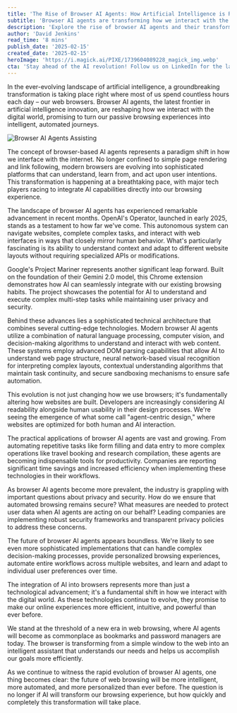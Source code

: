 ```yaml
---
title: 'The Rise of Browser AI Agents: How Artificial Intelligence is Revolutionizing Web Navigation'
subtitle: 'Browser AI agents are transforming how we interact with the web'
description: 'Explore the rise of browser AI agents and their transformative impact on how we navigate the web. Discover how AI is turning passive browsing into intelligent, automated experiences with OpenAI’s Operator and Google’s Project Mariner, while addressing privacy and security challenges.'
author: 'David Jenkins'
read_time: '8 mins'
publish_date: '2025-02-15'
created_date: '2025-02-15'
heroImage: 'https://i.magick.ai/PIXE/1739604089228_magick_img.webp'
cta: 'Stay ahead of the AI revolution! Follow us on LinkedIn for the latest updates on browser AI agents and transformative tech innovations that are shaping the future of web navigation.'
---
```


In the ever-evolving landscape of artificial intelligence, a groundbreaking transformation is taking place right where most of us spend countless hours each day – our web browsers. Browser AI agents, the latest frontier in artificial intelligence innovation, are reshaping how we interact with the digital world, promising to turn our passive browsing experiences into intelligent, automated journeys.

![Browser AI Agents Assisting](https://i.magick.ai/PIXE/1739604089231_magick_img.webp)

The concept of browser-based AI agents represents a paradigm shift in how we interface with the internet. No longer confined to simple page rendering and link following, modern browsers are evolving into sophisticated platforms that can understand, learn from, and act upon user intentions. This transformation is happening at a breathtaking pace, with major tech players racing to integrate AI capabilities directly into our browsing experience.

The landscape of browser AI agents has experienced remarkable advancement in recent months. OpenAI's Operator, launched in early 2025, stands as a testament to how far we've come. This autonomous system can navigate websites, complete complex tasks, and interact with web interfaces in ways that closely mirror human behavior. What's particularly fascinating is its ability to understand context and adapt to different website layouts without requiring specialized APIs or modifications.

Google's Project Mariner represents another significant leap forward. Built on the foundation of their Gemini 2.0 model, this Chrome extension demonstrates how AI can seamlessly integrate with our existing browsing habits. The project showcases the potential for AI to understand and execute complex multi-step tasks while maintaining user privacy and security.

Behind these advances lies a sophisticated technical architecture that combines several cutting-edge technologies. Modern browser AI agents utilize a combination of natural language processing, computer vision, and decision-making algorithms to understand and interact with web content. These systems employ advanced DOM parsing capabilities that allow AI to understand web page structure, neural network-based visual recognition for interpreting complex layouts, contextual understanding algorithms that maintain task continuity, and secure sandboxing mechanisms to ensure safe automation.

This evolution is not just changing how we use browsers; it's fundamentally altering how websites are built. Developers are increasingly considering AI readability alongside human usability in their design processes. We're seeing the emergence of what some call "agent-centric design," where websites are optimized for both human and AI interaction.

The practical applications of browser AI agents are vast and growing. From automating repetitive tasks like form filling and data entry to more complex operations like travel booking and research compilation, these agents are becoming indispensable tools for productivity. Companies are reporting significant time savings and increased efficiency when implementing these technologies in their workflows.

As browser AI agents become more prevalent, the industry is grappling with important questions about privacy and security. How do we ensure that automated browsing remains secure? What measures are needed to protect user data when AI agents are acting on our behalf? Leading companies are implementing robust security frameworks and transparent privacy policies to address these concerns.

The future of browser AI agents appears boundless. We're likely to see even more sophisticated implementations that can handle complex decision-making processes, provide personalized browsing experiences, automate entire workflows across multiple websites, and learn and adapt to individual user preferences over time.

The integration of AI into browsers represents more than just a technological advancement; it's a fundamental shift in how we interact with the digital world. As these technologies continue to evolve, they promise to make our online experiences more efficient, intuitive, and powerful than ever before.

We stand at the threshold of a new era in web browsing, where AI agents will become as commonplace as bookmarks and password managers are today. The browser is transforming from a simple window to the web into an intelligent assistant that understands our needs and helps us accomplish our goals more efficiently.

As we continue to witness the rapid evolution of browser AI agents, one thing becomes clear: the future of web browsing will be more intelligent, more automated, and more personalized than ever before. The question is no longer if AI will transform our browsing experience, but how quickly and completely this transformation will take place.